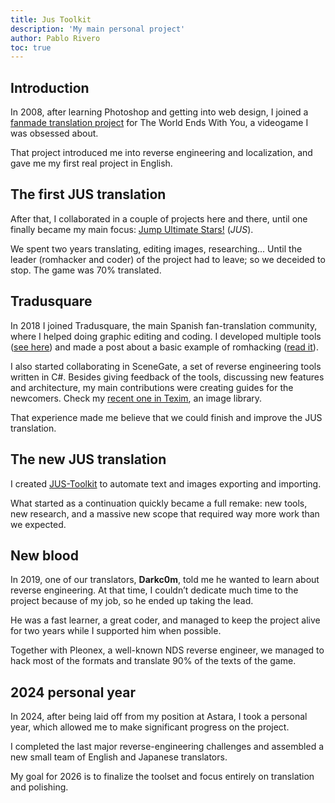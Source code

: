 ```yaml
---
title: Jus Toolkit
description: 'My main personal project'
author: Pablo Rivero
toc: true
---
```


## Introduction

In 2008, after learning Photoshop and getting into web design, I joined a [fanmade translation project](https://www.elotrolado.net/hilo_100-voces-traduccion-del-twewy_1002815) for The World Ends With You, a videogame I was obsessed about.

That project introduced me into reverse engineering and localization, and gave me my first real project in English.

## The first JUS translation

After that, I collaborated in a couple of projects here and there, until one finally became my main focus: [Jump Ultimate Stars!](https://web.archive.org/web/20100419132357/https://www.espalnds.com/foros/showthread.php?t=34478) (_JUS_). 

We spent two years translating, editing images, researching... Until the leader (romhacker and coder) of the project had to leave; so we deceided to stop. The game was 70% translated.

## Tradusquare

In 2018 I joined Tradusquare, the main Spanish fan-translation community, where I helped doing graphic editing and coding.
I developed multiple tools ([see here](https://github.com/stars/priverop/lists/my-romhacking-tools)) and made a post about a basic example of romhacking ([read it](https://priverop.medium.com/coming-back-to-rom-hacking-3d7e98262082)).

I also started collaborating in SceneGate, a set of reverse engineering tools written in C#. Besides giving feedback of the tools, discussing new features and architecture, my main contributions were creating guides for the newcomers. Check my [recent one in Texim](https://code.pleonex.dev/SceneGate/Texim/pulls/37), an image library.

That experience made me believe that we could finish and improve the JUS translation. 

## The new JUS translation

I created [JUS-Toolkit](https://github.com/priverop/JUSToolkit) to automate text and images exporting and importing.

What started as a continuation quickly became a full remake: new tools, new research, and a massive new scope that required way more work than we expected.

## New blood

In 2019, one of our translators, **Darkc0m**, told me he wanted to learn about reverse engineering. At that time, I couldn’t dedicate much time to the project because of my job, so he ended up taking the lead.

He was a fast learner, a great coder, and managed to keep the project alive for two years while I supported him when possible.

Together with Pleonex, a well-known NDS reverse engineer, we managed to hack most of the formats and translate 90% of the texts of the game.

## 2024 personal year

In 2024, after being laid off from my position at Astara, I took a personal year, which allowed me to make significant progress on the project.

I completed the last major reverse-engineering challenges and assembled a new small team of English and Japanese translators.

My goal for 2026 is to finalize the toolset and focus entirely on translation and polishing.